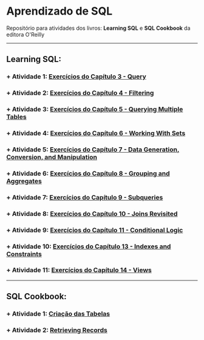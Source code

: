 # Aprendizado de SQL

Repositório para atividades dos livros: **Learning SQL** e **SQL Cookbook** da editora O'Reilly
_____________

## Learning SQL:

### + Atividade 1: [Exercícios do Capítulo 3 - Query](https://github.com/rafaelpavan95/Learning_SQL/blob/main/Cap_3_Exercicios.sql)

### + Atividade 2: [Exercícios do Capítulo 4 - Filtering](https://github.com/rafaelpavan95/Learning_SQL/blob/main/Cap_4_Exercicios.sql)

### + Atividade 3: [Exercícios do Capítulo 5 - Querying Multiple Tables](https://github.com/rafaelpavan95/Learning_SQL/blob/main/Cap_5_Exercicios.sql)

### + Atividade 4: [Exercícios do Capítulo 6 - Working With Sets](https://github.com/rafaelpavan95/Learning_SQL/blob/main/Cap_6_Exercicios.sql)

### + Atividade 5: [Exercícios do Capítulo 7 - Data Generation, Conversion, and Manipulation](https://github.com/rafaelpavan95/Learning_SQL/blob/main/Cap_7_Exercicios.sql)

### + Atividade 6: [Exercícios do Capítulo 8 - Grouping and Aggregates](https://github.com/rafaelpavan95/Learning_SQL/blob/main/Cap_8_Exercicios.sql)

### + Atividade 7: [Exercícios do Capítulo 9 - Subqueries](https://github.com/rafaelpavan95/Learning_SQL/blob/main/Cap_9_Exercicios.sql)

### + Atividade 8: [Exercícios do Capítulo 10 - Joins Revisited](https://github.com/rafaelpavan95/Learning_SQL/blob/main/Cap_10_Exercicios.sql)

### + Atividade 9: [Exercícios do Capítulo 11 - Conditional Logic](https://github.com/rafaelpavan95/Learning_SQL/blob/main/Cap_11_Exercicios.sql)

### + Atividade 10: [Exercícios do Capítulo 13 - Indexes and Constraints](https://github.com/rafaelpavan95/Learning_SQL/blob/main/Cap_13_Exercicios.sql)

### + Atividade 11: [Exercícios do Capítulo 14 - Views](https://github.com/rafaelpavan95/Learning_SQL/blob/main/Cap_14_Exercicios.sql)

__________________


## SQL Cookbook:

### + Atividade 1: [Criação das Tabelas](https://github.com/rafaelpavan95/Learning_SQL/blob/main/SQL_Cookbook_Dados.sql)

### + Atividade 2: [Retrieving Records](https://github.com/rafaelpavan95/Learning_SQL/blob/main/CAP_1.sql) 
